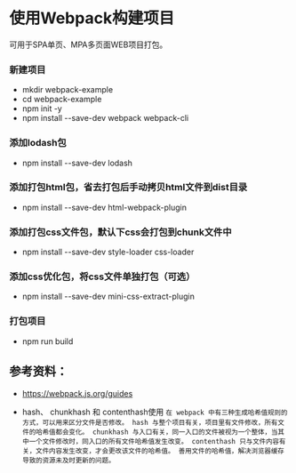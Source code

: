 # 使用Webpack构建项目
可用于SPA单页、MPA多页面WEB项目打包。

### 新建项目
* mkdir webpack-example
* cd webpack-example
* npm init -y
* npm install --save-dev webpack webpack-cli

### 添加lodash包
* npm install --save-dev lodash

### 添加打包html包，省去打包后手动拷贝html文件到dist目录
* npm install --save-dev html-webpack-plugin

### 添加打包css文件包，默认下css会打包到chunk文件中
* npm install --save-dev style-loader css-loader

### 添加css优化包，将css文件单独打包（可选）
* npm install --save-dev mini-css-extract-plugin


### 打包项目
* npm run build


## 参考资料：
* https://webpack.js.org/guides

* hash、 chunkhash 和 contenthash使用
`
在 webpack 中有三种生成哈希值规则的方式，可以用来区分文件是否修改。
hash 与整个项目有关，项目里有文件修改，所有文件的哈希值都会变化。
chunkhash 与入口有关，同一入口的文件被视为一个整体，当其中一个文件修改时，同入口的所有文件哈希值发生改变。
contenthash 只与文件内容有关，文件内容发生改变，才会更改该文件的哈希值。
善用文件的哈希值，解决浏览器缓存导致的资源未及时更新的问题。
`